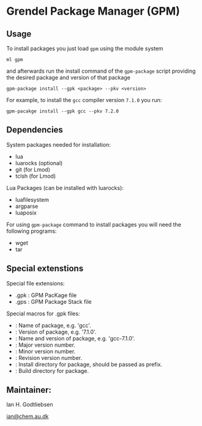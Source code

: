 # Grendel Package Manager (GPM)

## Usage

To install packages you just load `gpm` using the module system 
```
ml gpm
```
and afterwards run the install command of the `gpm-package` script providing the desired package and version of that package
```
gpm-package install --gpk <package> --pkv <version>
```
For example, to install the `gcc` compiler version `7.1.0` you run:
```
gpm-pacakge install --gpk gcc --pkv 7.2.0
```

## Dependencies 

System packages needed for installation:
* lua
* luarocks (optional)
* git   (for Lmod)
* tclsh (for Lmod)
      
Lua Packages (can be installed with luarocks):
* luafilesystem
* argparse
* luaposix  

For using `gpm-package` command to install packages you will need the following programs:
* wget
* tar

## Special extenstions

Special file extensions:
* .gpk : GPM PacKage file
* .gps : GPM Package Stack file

Special macros for .gpk files:
* <pkgname>     : Name of package, e.g. 'gcc'.
* <pkgversion>  : Version of package, e.g. '7.1.0'.
* <pkg>         : Name and version of package, e.g. 'gcc-7.1.0'.
* <pkgmajor>    : Major version number.
* <pkgminor>    : Minor version number.
* <pkgrevison>  : Revision version number.
* <pkginstall>  : Install directory for package, should be passed as prefix.
* <pkgbuild>    : Build directory for package.

## Maintainer:
Ian H. Godtliebsen

ian@chem.au.dk
